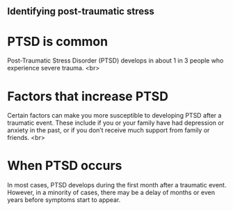 
## Identifying post-traumatic stress

# PTSD is common
Post-Traumatic Stress Disorder (PTSD) develops in about 1 in 3 people who experience severe trauma.
&lt;br&gt;
# Factors that increase PTSD
Certain factors can make you more susceptible to developing PTSD after a traumatic event. These include if you or your family have had depression or anxiety in the past, or if you don’t receive much support from family or friends.
&lt;br&gt;
# When PTSD occurs
In most cases, PTSD develops during the first month after a traumatic event. However, in a minority of cases, there may be a delay of months or even years before symptoms start to appear.
